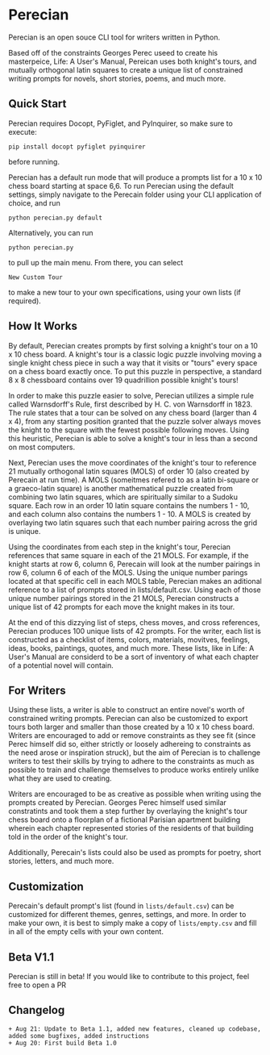 # Perecian
Perecian is an open souce CLI tool for writers written in Python.
                    
Based off of the constraints Georges Perec useed to create his masterpeice, Life: A User's Manual, Pereican uses both knight's tours, and mutually  orthogonal latin squares to create a unique list of constrained writing prompts for novels, short stories, poems, and much more.

## Quick Start
Perecian requires Docopt, PyFiglet, and PyInquirer, so make sure to execute:

```
pip install docopt pyfiglet pyinquirer
```

before running.

Perecian has a default run mode that will produce a prompts list for a 10 x 10 chess board starting at space 6,6. 
To run Perecian using the default settings, simply navigate to the Perecain folder using your CLI application of choice, and run 

```
python perecian.py default
```

Alternatively, you can run

```
python perecian.py
```
to pull up the main menu. From there, you can select

```
New Custom Tour
```
to make a new tour to your own specifications, using your own lists (if required).

## How It Works

By default, Perecian creates prompts by first solving a knight's tour on  a 10 x 10 chess board. A knight's tour is a classic logic puzzle involving moving a single knight chess piece in such a way that it visits or "tours" every space on a chess board exactly once. To put this puzzle in perspective, 
a standard 8 x 8 chessboard contains over 19 quadrillion possible knight's tours!

In order to make this puzzle easier to solve, Perecian utilizes a simple rule called Warnsdorff's Rule, first described by H. C. von Warnsdorff in 1823. The rule states that a tour can be solved on any chess board (larger than 4 x 4), from any starting position granted that the puzzle solver always moves the knight to the square with the fewest possible following moves. Using this heuristic, Perecian is able to solve a knight's tour in less than a second on most computers.
    
Next, Perecian uses the move coordinates of the knight's tour to reference 21 mutually orthogonal latin squares (MOLS) of order 10 (also created by  Perecain at run time). A MOLS (someitmes refered to as a latin bi-square or a graeco-latin square) is another mathematical puzzle created from combining two latin squares, which are spiritually similar to a Sudoku square. Each row in  an order 10 latin square contains the numbers 1 - 10, and each column also contains the numbers 1 - 10. A MOLS is created by overlaying two latin squares such that each number pairing across the grid is unique.

Using the coordinates from each step in the knight's tour, Perecian references that same square in each of the 21 MOLS. For example, if the knight starts at row 6, column 6, Perecain will look at the number pairings in row 6, column 6 of each of the MOLS. Using the unique number parings located at that specific cell in each MOLS table, Perecian makes an aditional reference to a list of prompts stored in lists/default.csv. Using each of those unique number pairings stored in the 21 MOLS, Perecian constructs a unique list of 42 prompts for each move the knight makes in its tour.

At the end of this dizzying list of steps, chess moves, and cross references, Perecian produces 100 unique lists of 42 prompts. For the writer, each list is constructed as a checklist of items, colors, materials, movitves, feelings, ideas, books, paintings, quotes, and much more. These lists, like in Life: A User's Manual are considerd to be a sort of inventory of what each chapter of a potential novel will contain. 
                    
## For Writers

Using these lists, a writer is able to construct an entire novel's worth of constrained writing prompts. Perecian can also be customized to export tours both larger and smaller than those created by a 10 x 10 chess board. Writers are encouraged to add or remove constraints as they see fit (since Perec himself did so, either strictly or loosely adhereing to constraints as the need arose or inspiration struck), but the aim of Perecian is to challenge writers to test their skills by trying to adhere to the constraints as much as possible to train and challenge themselves to produce works entirely unlike what they are used to creating.


Writers are encouraged to be as creative as possible when writing using the prompts created by Perecian. Georges Perec himself used similar constratints and took them a step further by overlaying the knight's tour chess board onto a floorplan of a fictional Parisian apartment building wherein each chapter represented stories of the residents of that building told in the order of the knight's tour.
                    
Additionally, Perecain's lists could also be used as prompts for poetry, short stories, letters, and much more. 

## Customization

Perecain's default prompt's list (found in ```lists/default.csv```) can be customized for different themes, genres, settings, and more. In order to make your own, it is best to simply make a copy of ```lists/empty.csv``` and fill in all of the empty cells with your own content.

## Beta V1.1
Perecian is still in beta! If you would like to contribute to this project, feel free to open a PR

## Changelog
    + Aug 21: Update to Beta 1.1, added new features, cleaned up codebase, added some bugfixes, added instructions
    + Aug 20: First build Beta 1.0
